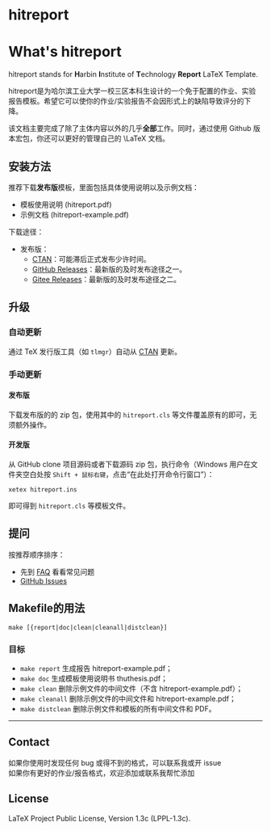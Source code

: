<!-- [![Actions Status](https://github.com/demerzelsun12/hitreport/workflows/Test/badge.svg)](https://github.com/demerzelsun12/hitreport/actions)
[![GitHub release](https://img.shields.io/github/v/release/demerzelsun12/hitreport)](https://github.com/demerzelsun12/hitreport/releases/latest)
[![CTAN](https://img.shields.io/ctan/v/hitreport)](https://www.ctan.org/pkg/hitreport) -->

# hitreport


# What's hitreport

hitreport stands for **H**arbin **I**nstitute of **T**echnology  **Report**  LaTeX Template.

hitreport是为哈尔滨工业大学一校三区本科生设计的一个免于配置的作业、实验报告模板。希望它可以使你的作业/实验报告不会因形式上的缺陷导致评分的下降。

该文档主要完成了除了主体内容以外的几乎**全部**工作。同时，通过使用 Github 版本宏包，你还可以更好的管理自己的 \LaTeX 文档。

## 安装方法

推荐下载**发布版**模板，里面包括具体使用说明以及示例文档：

* 模板使用说明 (hitreport.pdf)
* 示例文档 (hitreport-example.pdf)

下载途径：

* 发布版：
  * [CTAN](https://www.ctan.org/pkg/hitreport)：可能滞后正式发布少许时间。
  * [GitHub Releases](https://github.com/demerzelsun12/hitreport/releases)：最新版的及时发布途径之一。
  * [Gitee Releases](https://gitee.com/demerzel/hitreport/releases)：最新版的及时发布途径之二。



## 升级
### 自动更新
通过 TeX 发行版工具（如 `tlmgr`）自动从 [CTAN](https://www.ctan.org/pkg/hitreport) 更新。

### 手动更新

#### 发布版

下载发布版的的 zip 包，使用其中的 `hitreport.cls` 等文件覆盖原有的即可，无须额外操作。

#### 开发版

从 GitHub clone 项目源码或者下载源码 zip 包，执行命令（Windows 用户在文件夹空白处按 `Shift + 鼠标右键`，点击“在此处打开命令行窗口”）：

```shell
xetex hitreport.ins
```

即可得到 `hitreport.cls` 等模板文件。

## 提问
按推荐顺序排序：

* 先到 [FAQ](https://github.com/demerzelsun12/hitreport/wiki/FAQ) 看看常见问题
* [GitHub Issues](https://github.com/demerzelsun12/hitreport/issues)

## Makefile的用法

```shell
make [{report|doc|clean|cleanall|distclean}]
```

### 目标
* `make report`    生成报告 hitreport-example.pdf；
* `make doc`       生成模板使用说明书 thuthesis.pdf；
* `make clean`     删除示例文件的中间文件（不含 hitreport-example.pdf）；
* `make cleanall`  删除示例文件的中间文件和 hitreport-example.pdf；
* `make distclean` 删除示例文件和模板的所有中间文件和 PDF。

---

## Contact

如果你使用时发现任何 bug 或得不到的格式，可以联系我或开 issue  
如果你有更好的作业/报告格式，欢迎添加或联系我帮忙添加  

## License

LaTeX Project Public License, Version 1.3c (LPPL-1.3c).
